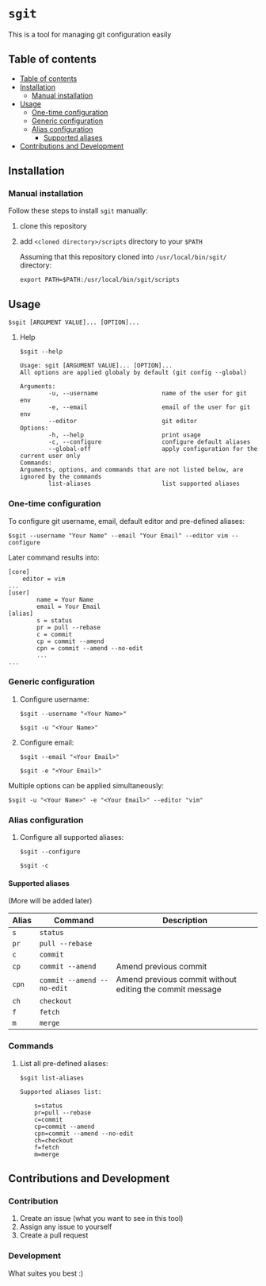 # `sgit`

This is a tool for managing git configuration easily

## Table of contents
  * [Table of contents](#table-of-contents)
  * [Installation](#installation)
    * [Manual installation](#manual-installation)
  * [Usage](#usage)
    * [One-time configuration](#one-time-configuration)
    * [Generic configuration](#generic-configuration)
    * [Alias configuration](#alias-configuration)
      * [Supported aliases](#supported-aliases)
  * [Contributions and Development](#contributions-and-development) 


## Installation

### Manual installation

Follow these steps to install `sgit` manually:
1. clone this repository
2. add `<cloned directory>/scripts` directory to your `$PATH`

    Assuming that this repository cloned into `/usr/local/bin/sgit/` directory:
    
    `export PATH=$PATH:/usr/local/bin/sgit/scripts`
    

## Usage

    $sgit [ARGUMENT VALUE]... [OPTION]...

1. Help

    `$sgit --help`
    
    ```
    Usage: sgit [ARGUMENT VALUE]... [OPTION]...
    All options are applied globaly by default (git config --global)
    
    Arguments:
            -u, --username                  name of the user for git env
            -e, --email                     email of the user for git env
            --editor                        git editor
    Options:
            -h, --help                      print usage
            -c, --configure                 configure default aliases
            --global-off                    apply configuration for the current user only
    Commands:
    Arguments, options, and commands that are not listed below, are ignored by the commands
            list-aliases                    list supported aliases
    ```

### One-time configuration

To configure git username, email, default editor and pre-defined aliases:

    $sgit --username "Your Name" --email "Your Email" --editor vim --configure
    
Later command results into:
    
    [core]
        editor = vim
    ...
    [user]
            name = Your Name
            email = Your Email
    [alias]
            s = status
            pr = pull --rebase
            c = commit
            cp = commit --amend
            cpn = commit --amend --no-edit
            ...
    ...

### Generic configuration
1. Configure username:

    `$sgit --username "<Your Name>"`
    
    `$sgit -u "<Your Name>"`
    
2. Configure email:

    `$sgit --email "<Your Email>"`
    
    `$sgit -e "<Your Email>"`
    
  Multiple options can be applied simultaneously:

   `$sgit -u "<Your Name>" -e "<Your Email>" --editor "vim"`

### Alias configuration
1. Configure all supported aliases:

    `$sgit --configure`
    
    `$sgit -c`

#### Supported aliases

(More will be added later)

| Alias      | Command                    | Description |
| ---------- | -------------------------- | ----------- |
| `s`        | `status`                   |             |
| `pr`       | `pull --rebase`            |             |
| `c`        | `commit`                   |             |
| `cp`       | `commit --amend`           | Amend previous commit            |
| `cpn`      | `commit --amend --no-edit` | Amend previous commit without editing the commit message |
| `ch`       | `checkout`                 |             |
| `f`        | `fetch`                    |             |
| `m`        | `merge`                    |             |

### Commands
1. List all pre-defined aliases:

    `$sgit list-aliases`
    
    ```
    Supported aliases list:

        s=status
        pr=pull --rebase
        c=commit
        cp=commit --amend
        cpn=commit --amend --no-edit
        ch=checkout
        f=fetch
        m=merge
    ```

## Contributions and Development

### Contribution

1. Create an issue (what you want to see in this tool)
2. Assign any issue to yourself
3. Create a pull request

### Development

What suites you best :)